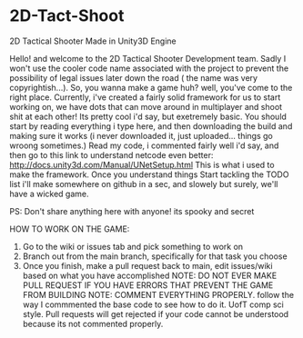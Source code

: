 # 2D-Tact-Shoot
2D Tactical Shooter Made in Unity3D Engine


Hello! and welcome to the 2D Tactical Shooter Development team. Sadly I won't use the cooler code name associated with the project to prevent
the possibility of legal issues later down the road ( the name was very copyrightish...). So, you wanna make a game huh? well, you've come to the right place.
Currently, i've created a fairly solid framework for us to start working on, we have dots that can move around in multiplayer and shoot shit at each other! Its pretty cool i'd say,
but exetremely basic. You should start by reading everything i type here, and then downloading the build and making sure it works (i never downloaded it, just uploaded... things go wroong sometimes.)
Read my code, i commented fairly well i'd say, and then go to this link to understand netcode even better: http://docs.unity3d.com/Manual/UNetSetup.html This is what i used to make the framework. Once you understand things
Start tackling the TODO list i'll make somewhere on github in a sec, and slowely but surely, we'll have a wicked game.

PS: Don't share anything here with anyone! its spooky and secret

HOW TO WORK ON THE GAME:
1. Go to the wiki or issues tab and pick something to work on
2. Branch out from the main branch, specifically for that task you choose
3. Once you finish, make a pull request back to main, edit issues/wiki based on what you have accomplished
NOTE: DO NOT EVER MAKE PULL REQUEST IF YOU HAVE ERRORS THAT PREVENT THE GAME FROM BUILDING
NOTE: COMMENT EVERYTHING PROPERLY. follow the way I commmented the base code to see how to do it. UofT comp sci style. Pull requests will get rejected if your code cannot be understood because its not commented properly.
